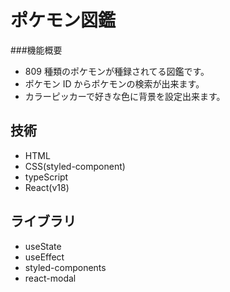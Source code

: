 # ポケモン図鑑

###機能概要

- 809 種類のポケモンが種録されてる図鑑です。
- ポケモン ID からポケモンの検索が出来ます。
- カラーピッカーで好きな色に背景を設定出来ます。

## 技術

- HTML
- CSS(styled-component)
- typeScript
- React(v18)

## ライブラリ

- useState
- useEffect
- styled-components
- react-modal
